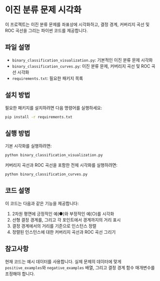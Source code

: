 # 이진 분류 문제 시각화

이 프로젝트는 이진 분류 문제를 좌표상에 시각화하고, 결정 경계, 커버리지 곡선 및 ROC 곡선을 그리는 파이썬 코드를 제공합니다.

## 파일 설명

- `binary_classification_visualization.py`: 기본적인 이진 분류 문제 시각화
- `binary_classification_curves.py`: 이진 분류 문제, 커버리지 곡선 및 ROC 곡선 시각화
- `requirements.txt`: 필요한 패키지 목록

## 설치 방법

필요한 패키지를 설치하려면 다음 명령어를 실행하세요:

```bash
pip install -r requirements.txt
```

## 실행 방법

기본 시각화를 실행하려면:

```bash
python binary_classification_visualization.py
```

커버리지 곡선과 ROC 곡선을 포함한 전체 시각화를 실행하려면:

```bash
python binary_classification_curves.py
```

## 코드 설명

이 코드는 다음과 같은 기능을 제공합니다:

1. 2차원 평면에 긍정적인 예(●)와 부정적인 예(○)를 시각화
2. 선형 결정 경계를, 그리고 각 포인트에서 경계까지의 거리 표시
3. 결정 경계에서의 거리를 기준으로 인스턴스 정렬
4. 정렬된 인스턴스에 대한 커버리지 곡선과 ROC 곡선 그리기

## 참고사항

현재 코드는 예시 데이터를 사용합니다. 실제 문제의 데이터에 맞게 `positive_examples`와 `negative_examples` 배열, 그리고 결정 경계 함수 매개변수를 조정해야 합니다.